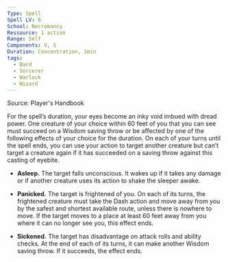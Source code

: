 ```yaml
---
Type: Spell
Spell LV: 6
School: Necromancy
Ressource: 1 action
Range: Self
Components: V, S
Duration: Concentration, 1min
tags:
  - Bard
  - Sorcerer
  - Warlock
  - Wizard
---
```

Source: Player's Handbook

For the spell’s duration, your eyes become an inky void imbued with dread power. One creature of your choice within 60 feet of you that you can see must succeed on a Wisdom saving throw or be affected by one of the following effects of your choice for the duration. On each of your turns until the spell ends, you can use your action to target another creature but can’t target a creature again if it has succeeded on a saving throw against this casting of eyebite.

- **Asleep.** The target falls unconscious. It wakes up if it takes any damage or if another creature uses its action to shake the sleeper awake.

- **Panicked.** The target is frightened of you. On each of its turns, the frightened creature must take the Dash action and move away from you by the safest and shortest available route, unless there is nowhere to move. If the target moves to a place at least 60 feet away from you where it can no longer see you, this effect ends.

- **Sickened.** The target has disadvantage on attack rolls and ability checks. At the end of each of its turns, it can make another Wisdom saving throw. If it succeeds, the effect ends.